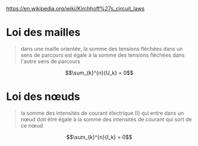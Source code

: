 https://en.wikipedia.org/wiki/Kirchhoff%27s_circuit_laws

# Loi  des mailles

> dans une maille orientée, la somme des tensions fléchées dans un sens de parcours est égale à la somme des tensions fléchées dans l'autre sens de parcours

$$\sum_{k}^{n}{U_k} = 0$$

# Loi des nœuds

>la somme des intensités de courant électrique (I) qui entre dans un nœud doit être égale à la somme des intensités de courant qui sort de ce nœud

$$\sum_{k}^{n}{I_k} = 0$$
